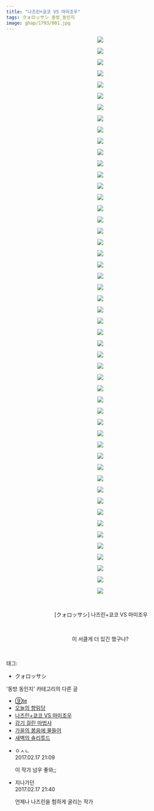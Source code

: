 ```yaml
---
title: "나즈린+쿄코 VS 마미조우"
tags: クォロッサシ 동방_동인지
image: ghap/1793/001.jpg
---
```

<div class="article">
<p style="text-align: center; clear: none; float: none;"><img src="{{ site.nasurl }}/ghap/1793/001.jpg"/></p>
<p style="text-align: center; clear: none; float: none;"><img src="{{ site.nasurl }}/ghap/1793/002.jpg"/></p>
<p style="text-align: center; clear: none; float: none;"><img src="{{ site.nasurl }}/ghap/1793/003.jpg"/></p>
<p style="text-align: center; clear: none; float: none;"><img src="{{ site.nasurl }}/ghap/1793/004.jpg"/></p>
<p style="text-align: center; clear: none; float: none;"><img src="{{ site.nasurl }}/ghap/1793/005.jpg"/></p>
<p style="text-align: center; clear: none; float: none;"><img src="{{ site.nasurl }}/ghap/1793/006.jpg"/></p>
<p style="text-align: center; clear: none; float: none;"><img src="{{ site.nasurl }}/ghap/1793/007.jpg"/></p>
<p style="text-align: center; clear: none; float: none;"><img src="{{ site.nasurl }}/ghap/1793/008.jpg"/></p>
<p style="text-align: center; clear: none; float: none;"><img src="{{ site.nasurl }}/ghap/1793/009.jpg"/></p>
<p style="text-align: center; clear: none; float: none;"><img src="{{ site.nasurl }}/ghap/1793/010.jpg"/></p>
<p style="text-align: center; clear: none; float: none;"><img src="{{ site.nasurl }}/ghap/1793/011.jpg"/></p>
<p style="text-align: center; clear: none; float: none;"><img src="{{ site.nasurl }}/ghap/1793/012.jpg"/></p>
<p style="text-align: center; clear: none; float: none;"><img src="{{ site.nasurl }}/ghap/1793/013.jpg"/></p>
<p style="text-align: center; clear: none; float: none;"><img src="{{ site.nasurl }}/ghap/1793/014.jpg"/></p>
<p style="text-align: center; clear: none; float: none;"><img src="{{ site.nasurl }}/ghap/1793/015.jpg"/></p>
<p style="text-align: center; clear: none; float: none;"><img src="{{ site.nasurl }}/ghap/1793/016.jpg"/></p>
<p style="text-align: center; clear: none; float: none;"><img src="{{ site.nasurl }}/ghap/1793/017.jpg"/></p>
<p style="text-align: center; clear: none; float: none;"><img src="{{ site.nasurl }}/ghap/1793/018.jpg"/></p>
<p style="text-align: center; clear: none; float: none;"><img src="{{ site.nasurl }}/ghap/1793/019.jpg"/></p>
<p style="text-align: center; clear: none; float: none;"><img src="{{ site.nasurl }}/ghap/1793/020.jpg"/></p>
<p style="text-align: center; clear: none; float: none;"><img src="{{ site.nasurl }}/ghap/1793/021.jpg"/></p>
<p style="text-align: center; clear: none; float: none;"><img src="{{ site.nasurl }}/ghap/1793/022.jpg"/></p>
<p style="text-align: center; clear: none; float: none;"><img src="{{ site.nasurl }}/ghap/1793/023.jpg"/></p>
<p style="text-align: center; clear: none; float: none;"><img src="{{ site.nasurl }}/ghap/1793/024.jpg"/></p>
<p style="text-align: center; clear: none; float: none;"><img src="{{ site.nasurl }}/ghap/1793/025.jpg"/></p>
<p style="text-align: center; clear: none; float: none;"><img src="{{ site.nasurl }}/ghap/1793/026.jpg"/></p>
<p style="text-align: center; clear: none; float: none;"><img src="{{ site.nasurl }}/ghap/1793/027.jpg"/></p>
<p style="text-align: center; clear: none; float: none;"><img src="{{ site.nasurl }}/ghap/1793/028.jpg"/></p>
<p style="text-align: center; clear: none; float: none;"><img src="{{ site.nasurl }}/ghap/1793/029.jpg"/></p>
<p style="text-align: center; clear: none; float: none;"><img src="{{ site.nasurl }}/ghap/1793/030.jpg"/></p>
<p style="text-align: center; clear: none; float: none;"><img src="{{ site.nasurl }}/ghap/1793/031.jpg"/></p>
<p style="text-align: center; clear: none; float: none;"><img src="{{ site.nasurl }}/ghap/1793/032.jpg"/></p>
<p style="text-align: center; clear: none; float: none;"><img src="{{ site.nasurl }}/ghap/1793/033.jpg"/></p>
<p style="text-align: center; clear: none; float: none;"><img src="{{ site.nasurl }}/ghap/1793/034.jpg"/></p>
<p style="text-align: center; clear: none; float: none;"><img src="{{ site.nasurl }}/ghap/1793/035.jpg"/></p>
<p style="text-align: center; clear: none; float: none;"><img src="{{ site.nasurl }}/ghap/1793/036.jpg"/></p>
<p style="text-align: center; clear: none; float: none;"><img src="{{ site.nasurl }}/ghap/1793/037.jpg"/></p>
<p style="text-align: center; clear: none; float: none;"><img src="{{ site.nasurl }}/ghap/1793/038.jpg"/></p>
<p style="text-align: center; clear: none; float: none;"><img src="{{ site.nasurl }}/ghap/1793/039.jpg"/></p>
<p style="text-align: center; clear: none; float: none;"><img src="{{ site.nasurl }}/ghap/1793/040.jpg"/></p>
<p style="text-align: center; clear: none; float: none;"><img src="{{ site.nasurl }}/ghap/1793/041.jpg"/></p>
<p style="text-align: center; clear: none; float: none;"><img src="{{ site.nasurl }}/ghap/1793/042.jpg"/></p>
<p style="text-align: center; clear: none; float: none;"><img src="{{ site.nasurl }}/ghap/1793/043.jpg"/></p>
<p style="text-align: center; clear: none; float: none;"><img src="{{ site.nasurl }}/ghap/1793/044.jpg"/></p>
<p style="text-align: center; clear: none; float: none;"><img src="{{ site.nasurl }}/ghap/1793/045.jpg"/></p>
<p style="text-align: center; clear: none; float: none;"><img src="{{ site.nasurl }}/ghap/1793/046.jpg"/></p>
<p style="text-align: center; clear: none; float: none;"><img src="{{ site.nasurl }}/ghap/1793/047.jpg"/></p>
<p style="text-align: center; clear: none; float: none;"><img src="{{ site.nasurl }}/ghap/1793/048.jpg"/></p>
<p style="text-align: center; clear: none; float: none;"><img src="{{ site.nasurl }}/ghap/1793/049.jpg"/></p>
<p style="text-align: center; clear: none; float: none;"><img src="{{ site.nasurl }}/ghap/1793/050.jpg"/></p>
<p style="text-align: center; clear: none; float: none;"><br/></p>
<p style="text-align: center; clear: none; float: none;"> [クォロッサシ] 나즈린+쿄코 VS 마미조우</p>
<p style="text-align: center; clear: none; float: none;"><br/></p>
<p style="text-align: center; clear: none; float: none;">이 서클게 더 있긴 했구나?</p>
<p><br/></p>
</div><div class="tagTrail">
<p>태그: </p>
<ul>
<li>クォロッサシ</li>
</ul>
</div><div class="another">
<p>'동방 동인지' 카테고리의 다른 글</p>
<ul>
<li><a href="/2016-08-23-ghap_1796">⑨te</a></li>
<li><a href="/2016-08-23-ghap_1795">오늘의 향림당</a></li>
<li><a href="/2016-08-23-ghap_1793">나즈린+쿄코 VS 마미조우</a></li>
<li><a href="/2016-08-23-ghap_1791">감기 걸린 마법사</a></li>
<li><a href="/2016-08-23-ghap_1790">가을의 붉음에 물들어</a></li>
<li><a href="/2016-08-23-ghap_1788">새벽의 솔리튜드</a></li>
</ul>
</div><div class="cb_module cb_fluid">
<div class="cb_wrt cb_profile">
<div class="comment">
<ul>
<li class="cb_thumb_off" id="comment14917904">
<div class="cb_comment_area">
<div class="cb_info_area">
<div class="cb_section">
<span class="cb_nick_name">ㅇㅅㄴ</span>
</div>
<div class="cb_section">
<span class="cb_date">2017.02.17 21:09 </span>
</div>
</div>
<div class="cb_dsc_comment">
<p class="cb_dsc">
											이 작가 넘우 좋와;;
										</p>
</div>
</div></li>
<li class="cb_thumb_off" id="comment14917920">
<div class="cb_comment_area">
<div class="cb_info_area">
<div class="cb_section">
<span class="cb_nick_name">지나가던</span>
</div>
<div class="cb_section">
<span class="cb_date">2017.02.17 21:40 </span>
</div>
</div>
<div class="cb_dsc_comment">
<p class="cb_dsc">
											언제나 나즈린을 험하게 굴리는 작가
										</p>
</div>
</div></li>
</ul>
</div>
</div><!-- commentList close -->
</div>